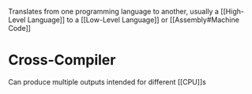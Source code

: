 Translates from one programming language to another, usually a [[High-Level Language]] to a [[Low-Level Language]] or [[Assembly#Machine Code]]

# Cross-Compiler
Can produce multiple outputs intended for different [[CPU]]s